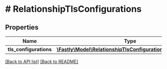 # # RelationshipTlsConfigurations

## Properties

Name | Type | Description | Notes
------------ | ------------- | ------------- | -------------
**tls_configurations** | [**\Fastly\Model\RelationshipTlsConfigurationTlsConfiguration**](RelationshipTlsConfigurationTlsConfiguration.md) |  | [optional]

[[Back to API list]](../../README.md#endpoints) [[Back to README]](../../README.md)
